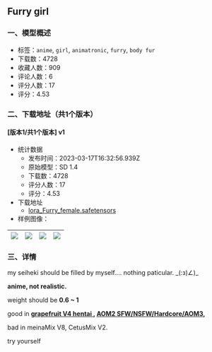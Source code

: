## Furry girl
### 一、模型概述

- 标签：`anime`, `girl`, `animatronic`, `furry`, `body fur`
- 下载数：4728
- 收藏人数：909
- 评论人数：6
- 评分人数：17
- 评分：4.53

### 二、下载地址（共1个版本）

#### [版本1/共1个版本] v1

- 统计数据
  - 发布时间：2023-03-17T16:32:56.939Z
  - 原始模型：SD 1.4
  - 下载数：4728
  - 评分人数：17
  - 评分：4.53
- 下载地址
  - [lora_Furry_female.safetensors](https://civitai.com/api/download/models/24691)
- 样例图像：

| <img src="https://image.civitai.com/xG1nkqKTMzGDvpLrqFT7WA/9a59bab2-72aa-4205-95bb-69a17fbe5600/width=450/269431.jpeg" /> | <img src="https://image.civitai.com/xG1nkqKTMzGDvpLrqFT7WA/c2b8e55f-6c3b-4b1b-c9c5-325e7f14d000/width=450/269391.jpeg" /> | <img src="https://image.civitai.com/xG1nkqKTMzGDvpLrqFT7WA/19cb9da8-64ba-4436-bc73-4a3dfb9fa400/width=450/269397.jpeg" /> | <img src="https://image.civitai.com/xG1nkqKTMzGDvpLrqFT7WA/a7b2e0ab-83a6-437f-d0b9-4267f4fb9e00/width=450/269430.jpeg" /> |
| ---- | ---- | ---- | ---- |


### 三、详情
<p>my seiheki should be filled by myself.... nothing paticular. _(:з)∠)_</p><p><strong>anime, not realistic.</strong></p><p>weight should be <strong>0.6 ~ 1</strong></p><p>good in <a target="_blank" rel="ugc" href="https://civitai.com/models/2583/grapefruit-hentai-model"><strong>grapefruit V4 hentai </strong></a><strong>, </strong><a target="_blank" rel="ugc" href="https://civitai.com/?query=abyssorange"><strong>AOM2 SFW/NSFW/Hardcore/AOM3</strong></a><strong>,</strong></p><p>bad in meinaMix V8, CetusMix V2.</p><p>try yourself</p>